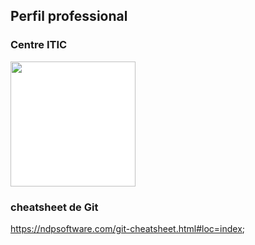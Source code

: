 ## Perfil professional 
### Centre ITIC
<img src="https://github.com/user-attachments/assets/df91cbe6-9886-4e59-9ab4-e8855f7d4dec" width=200 style="background-color:white;">

### cheatsheet de Git
https://ndpsoftware.com/git-cheatsheet.html#loc=index;

<!--
**davidfs-itic/davidfs-itic** is a ✨ _special_ ✨ repository because its `README.md` (this file) appears on your GitHub profile.

Here are some ideas to get you started:

- 🔭 I’m currently working on ...
- 🌱 I’m currently learning ...
- 👯 I’m looking to collaborate on ...
- 🤔 I’m looking for help with ...
- 💬 Ask me about ...
- 📫 How to reach me: ...
- 😄 Pronouns: ...
- ⚡ Fun fact: ...
-->
